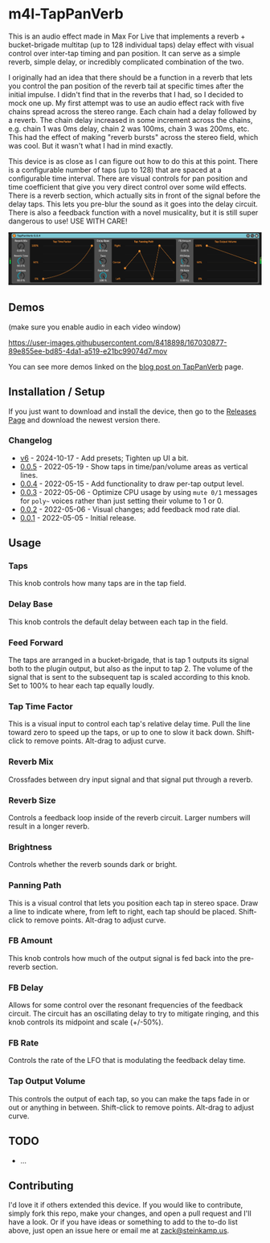 # m4l-TapPanVerb

This is an audio effect made in Max For Live that implements a reverb + bucket-brigade multitap (up to 128 individual taps) delay effect with visual control over inter-tap timing and pan position. It can serve as a simple reverb, simple delay, or incredibly complicated combination of the two.

I originally had an idea that there should be a function in a reverb that lets you control the pan position of the reverb tail at specific times after the initial impulse. I didn't find that in the reverbs that I had, so I decided to mock one up. My first attempt was to use an audio effect rack with five chains spread across the stereo range. Each chain had a delay followed by a reverb. The chain delay increased in some increment across the chains, e.g. chain 1 was 0ms delay, chain 2 was 100ms, chain 3 was 200ms, etc. This had the effect of making "reverb bursts" across the stereo field, which was cool. But it wasn't what I had in mind exactly.

This device is as close as I can figure out how to do this at this point. There is a configurable number of taps (up to 128) that are spaced at a configurable time interval. There are visual controls for pan position and time coefficient that give you very direct control over some wild effects. There is a reverb section, which actually sits in front of the signal before the delay taps. This lets you pre-blur the sound as it goes into the delay circuit. There is also a feedback function with a novel musicality, but it is still super dangerous to use! USE WITH CARE!

![The Interface](images/device.png)

## Demos

(make sure you enable audio in each video window)

https://user-images.githubusercontent.com/8418898/167030877-89e855ee-bd85-4da1-a519-e21bc99074d7.mov

You can see more demos linked on the [blog post on TapPanVerb](https://steinkamp.us/post/2022/05/05/TapPanVerb.html) page.

## Installation / Setup

If you just want to download and install the device, then go to the [Releases Page](https://github.com/zsteinkamp/m4l-TapPanVerb/releases) and download the newest version there.

### Changelog

* [v6](https://github.com/zsteinkamp/m4l-TapPanVerb/releases/download/v6/TapPanVerb-v6.amxd) - 2024-10-17 - Add presets; Tighten up UI a bit.
* [0.0.5](https://github.com/zsteinkamp/m4l-TapPanVerb/raw/main/frozen/TapPanVerb-0.0.5.amxd) - 2022-05-19 - Show taps in time/pan/volume areas as vertical lines.
* [0.0.4](https://github.com/zsteinkamp/m4l-TapPanVerb/raw/main/frozen/TapPanVerb-0.0.4.amxd) - 2022-05-15 - Add functionality to draw per-tap output level.
* [0.0.3](https://github.com/zsteinkamp/m4l-TapPanVerb/raw/main/frozen/TapPanVerb-0.0.3.amxd) - 2022-05-06 - Optimize CPU usage by using `mute 0/1` messages for `poly~` voices rather than just setting their volume to 1 or 0.
* [0.0.2](https://github.com/zsteinkamp/m4l-TapPanVerb/raw/main/frozen/TapPanVerb-0.0.2.amxd) - 2022-05-06 - Visual changes; add feedback mod rate dial.
* [0.0.1](https://github.com/zsteinkamp/m4l-TapPanVerb/raw/main/frozen/TapPanVerb-0.0.1.amxd) - 2022-05-05 - Initial release.

## Usage

### Taps
This knob controls how many taps are in the tap field.

### Delay Base
This knob controls the default delay between each tap in the field.

### Feed Forward
The taps are arranged in a bucket-brigade, that is tap 1 outputs its signal both to the plugin output, but also as the input to tap 2. The volume of the signal that is sent to the subsequent tap is scaled according to this knob. Set to 100% to hear each tap equally loudly.

### Tap Time Factor
This is a visual input to control each tap's relative delay time. Pull the line toward zero to speed up the taps, or up to one to slow it back down. Shift-click to remove points. Alt-drag to adjust curve.

### Reverb Mix
Crossfades between dry input signal and that signal put through a reverb.

### Reverb Size
Controls a feedback loop inside of the reverb circuit. Larger numbers will result in a longer reverb.

### Brightness
Controls whether the reverb sounds dark or bright.

### Panning Path
This is a visual control that lets you position each tap in stereo space.  Draw a line to indicate where, from left to right, each tap should be placed. Shift-click to remove points. Alt-drag to adjust curve.

### FB Amount
This knob controls how much of the output signal is fed back into the pre-reverb section.

### FB Delay
Allows for some control over the resonant frequencies of the feedback circuit. The circuit has an oscillating delay to try to mitigate ringing, and this knob controls its midpoint and scale (+/-50%).

### FB Rate
Controls the rate of the LFO that is modulating the feedback delay time.

### Tap Output Volume
This controls the output of each tap, so you can make the taps fade in or out or anything in between. Shift-click to remove points. Alt-drag to adjust curve.

## TODO

* ...

## Contributing

I'd love it if others extended this device. If you would like to contribute, simply fork this repo, make your changes, and open a pull request and I'll have a look. Or if you have ideas or something to add to the to-do list above, just open an issue here or email me at [zack@steinkamp.us](mailto:zack@steinkamp.us).

